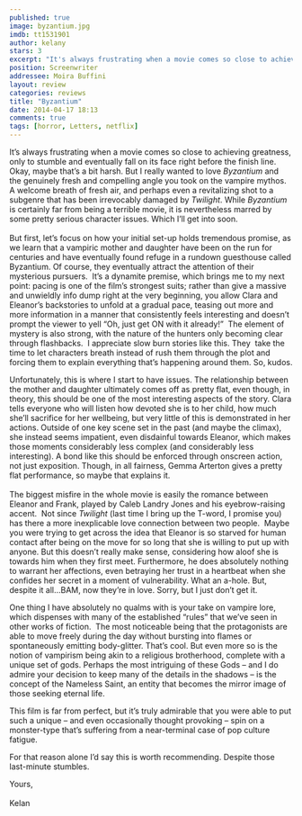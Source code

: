 ```yaml
---
published: true
image: byzantium.jpg
imdb: tt1531901
author: kelany
stars: 3
excerpt: "It's always frustrating when a movie comes so close to achieving greatness, only to stumble and eventually fall on its face right before the finish line."
position: Screenwriter
addressee: Moira Buffini
layout: review
categories: reviews
title: "Byzantium"
date: 2014-04-17 18:13
comments: true
tags: [horror, Letters, netflix]
---
```

<p>It&#8217;s always frustrating when a movie comes so close to achieving greatness, only to stumble and eventually fall on its face right before the finish line. Okay, maybe that&#8217;s a bit harsh. But I really wanted to love <em>Byzantium</em> and the genuinely fresh and compelling angle you took on the vampire mythos.&nbsp; A welcome breath of fresh air, and perhaps even a revitalizing shot to a subgenre that has been irrevocably damaged by <em>Twilight</em>. While <em>Byzantium</em> is certainly far from being a terrible movie, it is nevertheless marred by some pretty serious character issues. Which I&#8217;ll get into soon.<br /> <br /> But first, let&rsquo;s focus on how your initial set-up holds tremendous promise, as we learn that a vampiric mother and daughter have been on the run for centuries and have eventually found refuge in a rundown guesthouse called Byzantium. Of course, they eventually attract the attention of their mysterious pursuers.&nbsp; It&#8217;s a dynamite premise, which brings me to my next point: pacing is one of the film&#8217;s strongest suits; rather than give a massive and unwieldly info dump right at the very beginning, you allow Clara and Eleanor&#8217;s backstories to unfold at a gradual pace, teasing out more and more information in a manner that consistently feels interesting and doesn&#8217;t prompt the viewer to yell &#8220;Oh, just get ON with it already!&#8221;&nbsp; The element of mystery is also strong, with the nature of the hunters only becoming clear through flashbacks.&nbsp; I appreciate slow burn stories like this. They &nbsp;take the time to let characters breath instead of rush them through the plot and forcing them to explain everything that&rsquo;s happening around them. So, kudos.</p>
<p>Unfortunately, this is where I start to have issues. The relationship between the mother and daughter ultimately comes off as pretty flat, even though, in theory, this should be one of the most interesting aspects of the story. Clara tells everyone who will listen how devoted she is to her child, how much she&#8217;ll sacrifice for her wellbeing, but very little of this is demonstrated in her actions. Outside of one key scene set in the past (and maybe the climax), she instead seems impatient, even disdainful towards Eleanor, which makes those moments considerably less complex (and considerably less interesting). A bond like this should be enforced through onscreen action, not just exposition. Though, in all fairness, Gemma Arterton gives a pretty flat performance, so maybe that explains it. <br /> <br /> The biggest misfire in the whole movie is easily the romance between Eleanor and Frank, played by Caleb Landry Jones and his eyebrow-raising accent.&nbsp; Not since <em>Twilight</em> (last time I bring up the T-word, I promise you) has there a more inexplicable love connection between two people.&nbsp; Maybe you were trying to get across the idea that Eleanor is so starved for human contact after being on the move for so long that she is willing to put up with anyone. But this doesn&#8217;t really make sense, considering how aloof she is towards him when they first meet. Furthermore, he does absolutely nothing to warrant her affections, even betraying her trust in a heartbeat when she confides her secret in a moment of vulnerability. What an a-hole. But, despite it all&#8230;BAM, now they&#8217;re in love. Sorry, but I just don&#8217;t get it.</p>
<p>One thing I have absolutely no qualms with is your take on vampire lore, which dispenses with many of the established &ldquo;rules&rdquo; that we&#8217;ve seen in other works of fiction.&nbsp; The most noticeable being that the protagonists are able to move freely during the day without bursting into flames or spontaneously emitting body-glitter. That&#8217;s cool. But even more so is the notion of vampirism being akin to a religious brotherhood, complete with a unique set of gods. Perhaps the most intriguing of these Gods &ndash; and I do admire your decision to keep many of the details in the shadows &ndash; is the concept of the Nameless Saint, an entity that becomes the mirror image of those seeking eternal life.</p>
<p>This film is far from perfect, but it&#8217;s truly admirable that you were able to put such a unique &ndash; and even occasionally thought provoking &ndash; spin on a monster-type that&#8217;s suffering from a near-terminal case of pop culture fatigue.&nbsp;</p>
<p>For that reason alone I&#8217;d say this is worth recommending. Despite those last-minute stumbles.</p>
<p>Yours,<br /> <br /> Kelan<br />
